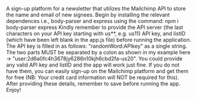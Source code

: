 A sign-up platform for a newsletter that utilizes the Mailchimp API to store the name and email of new signees. 
Begin by installing the relevant dependences i.e., body-parser and express using the command: npm i body-parser express
Kindly remember to provide the API server (the last characters on your API key starting with us**, e.g. us11) API key, and listID (which have been left blank in the app.js file) before running the application. 
The API key is filled in as follows: "randomWord:APIkey" as a single string. 
The two parts MUST be separated by a colon as shown in my example here -> "user:2d6a0fc4h3678jy6286n10kjh6cbd2fa-us20". 
You could provide any valid API key and listID and the app will work just fine. 
If you do not have them, you can easily sign-up on the Mailchimp platform and get them for free (NB: Your credit card information will NOT be required for this). 
After providing these details, remember to save before running the app.
Enjoy!
